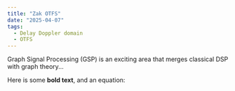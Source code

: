 ```yaml
---
title: "Zak OTFS"
date: "2025-04-07"
tags:
  - Delay Doppler domain
  - OTFS
---
```


Graph Signal Processing (GSP) is an exciting area that merges classical DSP with graph theory...

Here is some **bold text**, and an equation:
